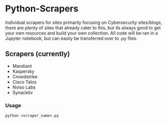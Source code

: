 # Python-Scrapers
Individual scrapers for sites primarily focusing on Cybersecurity sites/blogs, there are plenty of sites that already cater to this, but its always good to get your own resources and build your own collection. All code will be ran in a Jupyter notebook, but can easily be transferred over to .py files.

## Scrapers (currently)
- Mandiant
- Kaspersky
- Crowdstrike
- Cisco Talos
- Nviso Labs
- Synacktiv

### Usage
```python <scraper_name>.py```
